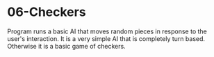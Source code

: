 # 06-Checkers

Program runs a basic AI that moves random pieces in response to the user's interaction. It is a very simple
AI that is completely turn based. Otherwise it is a basic game of checkers.